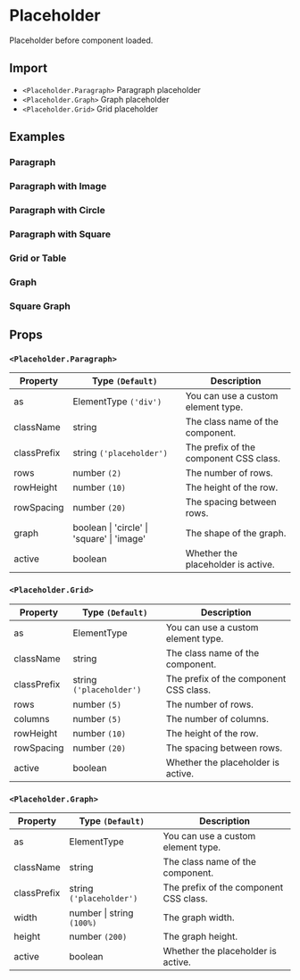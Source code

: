 # Placeholder

Placeholder before component loaded.

## Import

<!--{include:<import-guide>}-->

- `<Placeholder.Paragraph>` Paragraph placeholder
- `<Placeholder.Graph>` Graph placeholder
- `<Placeholder.Grid>` Grid placeholder

## Examples

### Paragraph

<!--{include:`paragraph.md`}-->

### Paragraph with Image

<!--{include:`paragraph-image.md`}-->

### Paragraph with Circle

<!--{include:`paragraph-graph.md`}-->

### Paragraph with Square

<!--{include:`paragraph-square.md`}-->

### Grid or Table

<!--{include:`grid.md`}-->

### Graph

<!--{include:`graph.md`}-->

### Square Graph

<!--{include:`graph-square.md`}-->

## Props

### `<Placeholder.Paragraph>`

| Property    | Type `(Default)`                           | Description                            |
| ----------- | ------------------------------------------ | -------------------------------------- |
| as          | ElementType `('div')`                      | You can use a custom element type.     |
| className   | string                                     | The class name of the component.       |
| classPrefix | string `('placeholder')`                   | The prefix of the component CSS class. |
| rows        | number `(2)`                               | The number of rows.                    |
| rowHeight   | number `(10)`                              | The height of the row.                 |
| rowSpacing  | number `(20)`                              | The spacing between rows.              |
| graph       | boolean \| 'circle' \| 'square' \| 'image' | The shape of the graph.                |
| active      | boolean                                    | Whether the placeholder is active.     |

### `<Placeholder.Grid>`

| Property    | Type `(Default)`         | Description                            |
| ----------- | ------------------------ | -------------------------------------- |
| as          | ElementType              | You can use a custom element type.     |
| className   | string                   | The class name of the component.       |
| classPrefix | string `('placeholder')` | The prefix of the component CSS class. |
| rows        | number `(5)`             | The number of rows.                    |
| columns     | number `(5)`             | The number of columns.                 |
| rowHeight   | number `(10)`            | The height of the row.                 |
| rowSpacing  | number `(20)`            | The spacing between rows.              |
| active      | boolean                  | Whether the placeholder is active.     |

### `<Placeholder.Graph>`

| Property    | Type `(Default)`          | Description                            |
| ----------- | ------------------------- | -------------------------------------- |
| as          | ElementType               | You can use a custom element type.     |
| className   | string                    | The class name of the component.       |
| classPrefix | string `('placeholder')`  | The prefix of the component CSS class. |
| width       | number \| string `(100%)` | The graph width.                       |
| height      | number `(200)`            | The graph height.                      |
| active      | boolean                   | Whether the placeholder is active.     |
